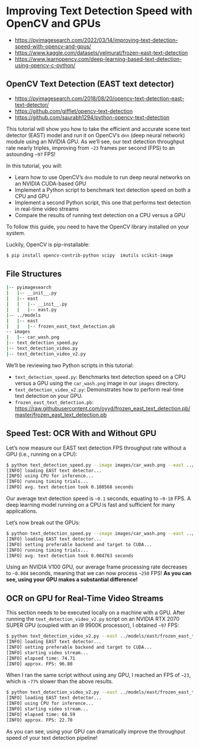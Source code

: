 # Improving Text Detection Speed with OpenCV and GPUs
* https://pyimagesearch.com/2022/03/14/improving-text-detection-speed-with-opencv-and-gpus/
* https://www.kaggle.com/datasets/yelmurat/frozen-east-text-detection
* https://www.learnopencv.com/deep-learning-based-text-detection-using-opencv-c-python/

## OpenCV Text Detection (EAST text detector)
* https://pyimagesearch.com/2018/08/20/opencv-text-detection-east-text-detector/
* https://github.com/gifflet/opencv-text-detection
* https://github.com/saurabh1294/python-opencv-text-detection

This tutorial will show you how to take the efficient and accurate scene text detector (EAST) model and run it on OpenCV’s ``dnn`` (deep neural network) module using an NVIDIA GPU. As we’ll see, our text detection throughput rate nearly triples, improving from ``~23`` frames per second (FPS) to an astounding ``~97`` FPS!

In this tutorial, you will:

* Learn how to use OpenCV’s ``dnn`` module to run deep neural networks on an NVIDIA CUDA-based GPU
* Implement a Python script to benchmark text detection speed on both a CPU and GPU
* Implement a second Python script, this one that performs text detection in real-time video streams
* Compare the results of running text detection on a CPU versus a GPU


To follow this guide, you need to have the OpenCV library installed on your system.

Luckily, OpenCV is pip-installable:
```bash
$ pip install opencv-contrib-python scipy  imutils scikit-image 
```

## File Structures
```bash
|-- pyimagesearch
|   |-- __init__.py
|   |-- east
|   |   |-- __init__.py
|   |   |-- east.py
|-- ../models
|   |-- east
|   |   |-- frozen_east_text_detection.pb
-- images
|   |-- car_wash.png
|-- text_detection_speed.py
|-- text_detection_video.py
|-- text_detection_video_v2.py
```
We’ll be reviewing two Python scripts in this tutorial:
* ``text_detection_speed.py``: Benchmarks text detection speed on a CPU versus a GPU using the ``car_wash.png`` image in our ``images`` directory.
* ``text_detection_video_v2.py``: Demonstrates how to perform real-time text detection on your GPU.
* ``frozen_east_text_detection.pb``: https://raw.githubusercontent.com/oyyd/frozen_east_text_detection.pb/master/frozen_east_text_detection.pb

## Speed Test: OCR With and Without GPU
Let’s now measure our EAST text detection FPS throughput rate without a GPU (i.e., running on a CPU):
```bash
$ python text_detection_speed.py --image images/car_wash.png --east ../models/east/frozen_east_text_detection.pb
[INFO] loading EAST text detector...
[INFO] using CPU for inference...
[INFO] running timing trials...
[INFO] avg. text detection took 0.108568 seconds
```
Our average text detection speed is ``~0.1`` seconds, equating to ``~9-10`` FPS. A deep learning model running on a CPU is fast and sufficient for many applications.

Let’s now break out the GPUs:
```bash
$ python text_detection_speed.py --image images/car_wash.png --east ../models/east/frozen_east_text_detection.pb --use-gpu 1
[INFO] loading EAST text detector...
[INFO] setting preferable backend and target to CUDA...
[INFO] running timing trials...
[INFO] avg. text detection took 0.004763 seconds
```
Using an NVIDIA V100 GPU, our average frame processing rate decreases to ``~0.004`` seconds, meaning that we can now process ``~250`` FPS! **As you can see, using your GPU makes a substantial difference!**

## OCR on GPU for Real-Time Video Streams
This section needs to be executed locally on a machine with a GPU. After running the ``text_detection_video_v2.py`` script on an NVIDIA RTX 2070 SUPER GPU (coupled with an i9 9900K processor), I obtained ``~97`` FPS:
```bash
$ python text_detection_video_v2.py --east ../models/east/frozen_east_text_detection.pb --use-gpu 1
[INFO] loading EAST text detector...
[INFO] setting preferable backend and target to CUDA...
[INFO] starting video stream...
[INFO] elapsed time: 74.71
[INFO] approx. FPS: 96.80
```
When I ran the same script without using any GPU, I reached an FPS of ``~23``, which is ``~77%`` slower than the above results.
```bash
$ python text_detection_video_v2.py --east ../models/east/frozen_east_text_detection.pb
[INFO] loading EAST text detector...
[INFO] using CPU for inference...
[INFO] starting video stream...
[INFO] elapsed time: 68.59
[INFO] approx. FPS: 22.70
```
As you can see, using your GPU can dramatically improve the throughput speed of your text detection pipeline!